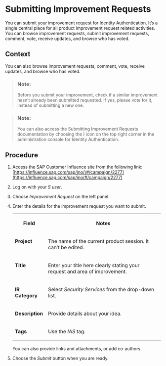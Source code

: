 <!-- loio988c6de2e65d4c0d85cc0c3d3c09545f -->

<link rel="stylesheet" type="text/css" href="css/sap-icons.css"/>

# Submitting Improvement Requests

You can submit your improvement request for Identity Authentication. It’s a single central place for all product improvement request related activities. You can browse improvement requests, submit improvement requests, comment, vote, receive updates, and browse who has voted.



## Context

You can also browse improvement requests, comment, vote, receive updates, and browse who has voted.

> ### Note:  
> Before you submit your improvement, check if a similar improvement hasn’t already been submitted requested. If yes, please vote for it, instead of submitting a new one.

> ### Note:  
> You can also access the Submitting Improvement Requests documentation by choosing the <span class="SAP-icons"></span> icon on the top right corner in the administration console for Identity Authentication.



## Procedure

1.  Access the SAP Customer Influence site from the following link: [https://influence.sap.com/sap/ino/\#/campaign/2277](https://influence.sap.com/sap/ino/#/campaign/2277)

2.  Log on with your *S user*.

3.  Choose *Improvement Request* on the left panel.

4.  Enter the details for the improvement request you want to submit.


    <table>
    <tr>
    <th valign="top">

    Field


    
    </th>
    <th valign="top">

    Notes


    
    </th>
    </tr>
    <tr>
    <td valign="top">

    **Project**


    
    </td>
    <td valign="top">

    The name of the current product session. It can’t be edited.


    
    </td>
    </tr>
    <tr>
    <td valign="top">

    **Title**


    
    </td>
    <td valign="top">

    Enter your title here clearly stating your request and area of improvement.


    
    </td>
    </tr>
    <tr>
    <td valign="top">

    **IR Category**


    
    </td>
    <td valign="top">

    Select *Security Services* from the drop-down list.


    
    </td>
    </tr>
    <tr>
    <td valign="top">

    **Description**


    
    </td>
    <td valign="top">

    Provide details about your idea.


    
    </td>
    </tr>
    <tr>
    <td valign="top">

    **Tags**


    
    </td>
    <td valign="top">

    Use the *IAS* tag.


    
    </td>
    </tr>
    </table>
    
    You can also provide links and attachments, or add co-authors.

5.  Choose the *Submit* button when you are ready.


